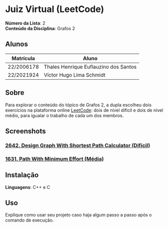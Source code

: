 # Juiz Virtual (LeetCode)

**Número da Lista**: 2<br>
**Conteúdo da Disciplina**: Grafos 2 <br>

## Alunos
|Matrícula | Aluno |
| -- | -- |
| 22/2006178 | Thales Henrique Euflauzino dos Santos  |
| 22/2021924 | Víctor Hugo Lima Schmidt               |

## Sobre 
Para explorar o conteúdo do tópico de Grafos 2, a dupla escolheu dois exercícios na plataforma online [LeetCode](https://leetcode.com/): dois de nível difícil e dois de nível médio, para igualar o trabalho de cada um dos membros.


## Screenshots

### [2642. Design Graph With Shortest Path Calculator (Difícil)](https://leetcode.com/problems/design-graph-with-shortest-path-calculator/description/)


### [1631. Path With Minimum Effort (Média)](https://leetcode.com/problems/path-with-minimum-effort/description/)


## Instalação 
**Linguagens**: C++ e C<br>

## Uso 
Explique como usar seu projeto caso haja algum passo a passo após o comando de execução.

